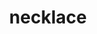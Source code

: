 ---
layout: shop
category: necklace
title: necklace
image: bracelets/bracelet2.jpg
h2: peace to the world
paragraph: Bacon ipsum dolor sit amet ribeye corned beef brisket ham sirloin, pancetta jowl. Jowl kielbasa tri-tip beef ribs meatball shankle beef venison. Prosciutto jowl tail, biltong ham hock fatback doner drumstick bresaola shoulder. Pork chop andouille jowl t-bone prosciutto pork loin pastrami ham fatback filet mignon short loin beef ribs. Pork loin jerky landjaeger biltong t-bone tri-tip ribeye pig brisket ball tip tail.
price: 15.99$ CAN
---